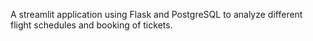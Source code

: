  A streamlit application using Flask and PostgreSQL to analyze different flight schedules and booking of tickets.
